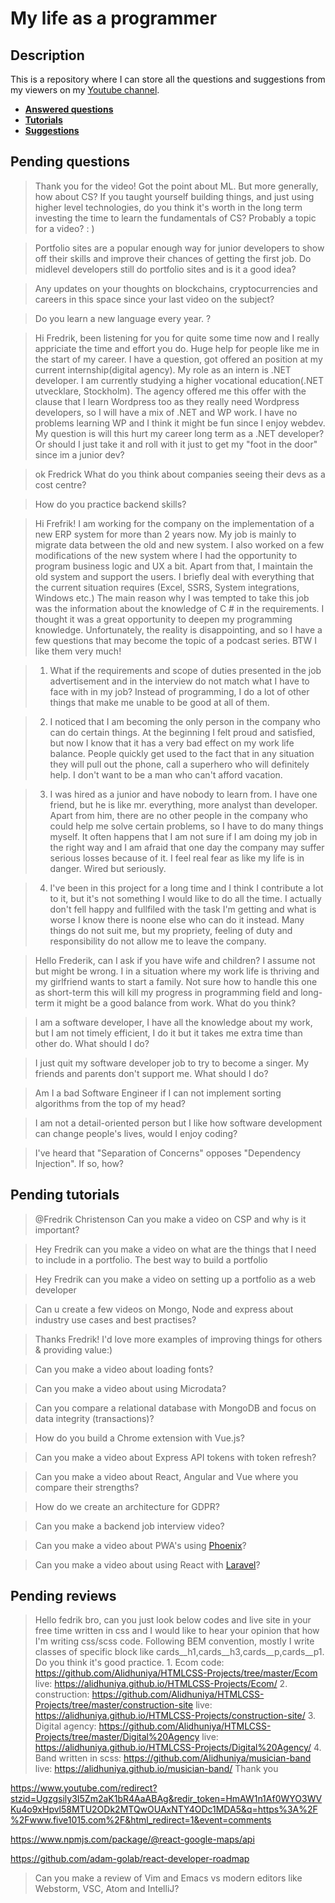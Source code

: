 # My life as a programmer

## Description

This is a repository where I can store all the 
questions and suggestions from my viewers on my [Youtube channel](https://www.youtube.com/user/Fidde12345).

* **[Answered questions](https://www.youtube.com/playlist?list=PLBAZWBMYeVYjXogYQDd1rwVI0c5YoioqU)**
* **[Tutorials](./tutorials.md)**
* **[Suggestions](./suggestions.md)**

## Pending questions

> Thank you for the video! Got the point about ML. But more generally, how about CS? If you taught yourself building things, and just using higher level technologies, do you think it's worth in the long term investing the time to learn the fundamentals of CS? Probably a topic for a video? : )

> Portfolio sites are a popular enough way for junior developers to show off their skills and improve their chances of getting the first job. Do midlevel developers still do portfolio sites and is it a good idea?

> Any updates on your thoughts on blockchains, cryptocurrencies and careers in this space since your last video on the subject?

> Do you learn a new language every year. ?

> Hi Fredrik, been listening for you for quite some time now and I really appriciate the time and effort you do. Huge help for people like me in the start of my career. I have a question, got offered an position at my current internship(digital agency). My role as an intern is .NET developer. I am currently studying a higher vocational education(.NET utvecklare, Stockholm). The agency offered me this offer with the clause that I learn Wordpress too as they really need Wordpress developers, so I will have a mix of .NET and WP work. I have no problems learning WP and I think it might be fun since I enjoy webdev. My question is will this hurt my career long term as a .NET developer? Or should I just take it and roll with it just to get my "foot in the door" since im a junior dev?

> ok Fredrick What do you think about companies seeing their devs as a cost centre?

> How do you practice backend skills?

> Hi Frefrik! I am working for the company on the implementation of a new ERP system for more than 2 years now. My job is mainly to migrate data between the old and new system. I also worked on a few modifications of the new system where I had the opportunity to program business logic and UX a bit. Apart from that, I maintain the old system and support the users. I briefly deal with everything that the current situation requires (Excel, SSRS, System integrations, Windows etc.)
The main reason why I was tempted to take this job was the information about the knowledge of C # in the requirements. I thought it was a great opportunity to deepen my programming knowledge.
Unfortunately, the reality is disappointing, and so I have a few questions that may become the topic of a podcast series. BTW I like them very much!

> 1. What if the requirements and scope of duties presented in the job advertisement and in the interview do not match what I have to face with in my job? Instead of programming, I do a lot of other things that make me unable to be good at all of them.

> 2. I noticed that I am becoming the only person in the company who can do certain things. At the beginning I felt proud and satisfied, but now I know that it has a very bad effect on my work life balance. People quickly get used to the fact that in any situation they will pull out the phone, call a superhero who will definitely help. I don't want to be a man who can't afford vacation.

> 3. I was hired as a junior and have nobody to learn from. I have one friend, but he is like mr. everything, more analyst than developer. Apart from him, there are no other people in the company who could help me solve certain problems, so I have to do many things myself. It often happens that I am not sure if I am doing my job in the right way and I am afraid that one day the company may suffer serious losses because of it. I feel real fear as like my life is in danger. Wired but seriously.

> 4. I've been in this project for a long time and I think I contribute a lot to it, but it's not something I would like to do all the time. I actually don't fell happy and fullfiled with the task I'm getting and what is worse I know there is noone else who can do it instead. Many things do not suit me, but my propriety, feeling of duty and responsibility do not allow me to leave the company.

> Hello Frederik, can I ask if you have wife and children? I assume not but might be wrong. I in a situation where my work life is thriving and my girlfriend wants to start a family.  Not sure how to handle this one as short-term this will kill my progress in programming field and long-term it might be a good balance from work. What do you think?

> I am a software developer, I have all the knowledge about my work, but I am not timely efficient, I do it but it takes me extra time than other do. What should I do?

> I just quit my software developer job to try to become a singer. My friends and parents don't support me. What should I do?

> Am I a bad Software Engineer if I can not implement sorting algorithms from the top of my head?

> I am not a detail-oriented person but I like how software development can change people's lives, would I enjoy coding?

> I've heard that "Separation of Concerns" opposes "Dependency Injection". If so, how?

## Pending tutorials

> @Fredrik Christenson Can you make a video on CSP and why is it important?

> Hey Fredrik can you make a video on what are the things that I need to include in a portfolio. The best way to build a portfolio

> Hey Fredrik can you make a video on setting up a portfolio as a web developer

> Can u create a few videos on Mongo, Node and express about industry use cases and best practises?

> Thanks Fredrik! I'd love more examples of improving things for others & providing value:)

> Can you make a video about loading fonts?

> Can you make a video about using Microdata?

> Can you compare a relational database with MongoDB and focus on data integrity (transactions)?

> How do you build a Chrome extension with Vue.js?

> Can you make a video about Express API tokens with token refresh?

> Can you make a video about React, Angular and Vue where you compare their strengths?

> How do we create an architecture for GDPR?

> Can you make a backend job interview video?

> Can you make a video about PWA's using [Phoenix](http://phoenixframework.org)?

> Can you make a video about using React with [Laravel](https://laravel.com/)?

## Pending reviews

> Hello fedrik bro, can you just look below codes and live site in your free time written in css  and I would like to hear your opinion that how I'm writing css/scss code. Following BEM convention, mostly I write classes of specific block like cards__h1,cards__h3,cards__p,cards__p1. Do you think it's good practice. 1. Ecom code: https://github.com/Alidhuniya/HTMLCSS-Projects/tree/master/Ecom live: https://alidhuniya.github.io/HTMLCSS-Projects/Ecom/ 2. construction: https://github.com/Alidhuniya/HTMLCSS-Projects/tree/master/construction-site live:  https://alidhuniya.github.io/HTMLCSS-Projects/construction-site/ 3. Digital agency: https://github.com/Alidhuniya/HTMLCSS-Projects/tree/master/Digital%20Agency live:  https://alidhuniya.github.io/HTMLCSS-Projects/Digital%20Agency/ 4. Band written in scss:  https://github.com/Alidhuniya/musician-band live:  https://alidhuniya.github.io/musician-band/ Thank you

https://www.youtube.com/redirect?stzid=Ugzgsily3I5Zm2aK1bR4AaABAg&redir_token=HmAW1n1Af0WYO3WVKu4o9xHpvl58MTU2ODk2MTQwOUAxNTY4ODc1MDA5&q=https%3A%2F%2Fwww.five1015.com%2F&html_redirect=1&event=comments

https://www.npmjs.com/package/@react-google-maps/api

https://github.com/adam-golab/react-developer-roadmap

> Can you make a review of Vim and Emacs vs modern editors like Webstorm, VSC, Atom and IntelliJ?
